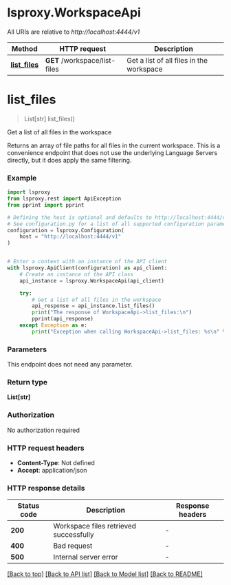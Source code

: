 # lsproxy.WorkspaceApi

All URIs are relative to *http://localhost:4444/v1*

Method | HTTP request | Description
------------- | ------------- | -------------
[**list_files**](WorkspaceApi.md#list_files) | **GET** /workspace/list-files | Get a list of all files in the workspace


# **list_files**
> List[str] list_files()

Get a list of all files in the workspace

Returns an array of file paths for all files in the current workspace.  This is a convenience endpoint that does not use the underlying Language Servers directly, but it does apply the same filtering.

### Example


```python
import lsproxy
from lsproxy.rest import ApiException
from pprint import pprint

# Defining the host is optional and defaults to http://localhost:4444/v1
# See configuration.py for a list of all supported configuration parameters.
configuration = lsproxy.Configuration(
    host = "http://localhost:4444/v1"
)


# Enter a context with an instance of the API client
with lsproxy.ApiClient(configuration) as api_client:
    # Create an instance of the API class
    api_instance = lsproxy.WorkspaceApi(api_client)

    try:
        # Get a list of all files in the workspace
        api_response = api_instance.list_files()
        print("The response of WorkspaceApi->list_files:\n")
        pprint(api_response)
    except Exception as e:
        print("Exception when calling WorkspaceApi->list_files: %s\n" % e)
```



### Parameters

This endpoint does not need any parameter.

### Return type

**List[str]**

### Authorization

No authorization required

### HTTP request headers

 - **Content-Type**: Not defined
 - **Accept**: application/json

### HTTP response details

| Status code | Description | Response headers |
|-------------|-------------|------------------|
**200** | Workspace files retrieved successfully |  -  |
**400** | Bad request |  -  |
**500** | Internal server error |  -  |

[[Back to top]](#) [[Back to API list]](../README.md#documentation-for-api-endpoints) [[Back to Model list]](../README.md#documentation-for-models) [[Back to README]](../README.md)


